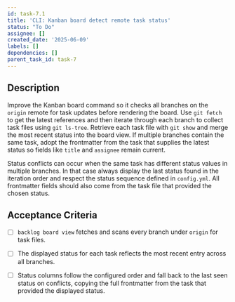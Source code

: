 ```yaml
---
id: task-7.1
title: 'CLI: Kanban board detect remote task status'
status: "To Do"
assignee: []
created_date: '2025-06-09'
labels: []
dependencies: []
parent_task_id: task-7
---
```


## Description

Improve the Kanban board command so it checks all branches on the `origin`
remote for task updates before rendering the board. Use `git fetch` to get the
latest references and then iterate through each branch to collect task files
using `git ls-tree`. Retrieve each task file with `git show` and merge the most
recent status into the board view. If multiple branches contain the same task,
adopt the frontmatter from the task that supplies the latest status so fields
like `title` and `assignee` remain current.

Status conflicts can occur when the same task has different status values in
multiple branches. In that case always display the last status found in the
iteration order and respect the status sequence defined in `config.yml`.
All frontmatter fields should also come from the task file that provided the
chosen status.

## Acceptance Criteria

- [ ] `backlog board view` fetches and scans every branch under `origin` for task
      files.
- [ ] The displayed status for each task reflects the most recent entry across
      all branches.
- [ ] Status columns follow the configured order and fall back to the last seen
      status on conflicts, copying the full frontmatter from the task that
      provided the displayed status.

